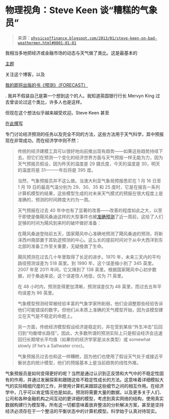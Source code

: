 <!--yml

类别：未分类

日期：2024-05-18 06:59:04

-->

# 物理视角：Steve Keen 谈“糟糕的气象员”

> 来源：[`physicsoffinance.blogspot.com/2013/01/steve-keen-on-bad-weathermen.html#0001-01-01`](http://physicsoffinance.blogspot.com/2013/01/steve-keen-on-bad-weathermen.html#0001-01-01)

我相当多地把经济或金融市场的动态与天气做了类比。这是最基本的

[主题](http://physicsoffinance.blogspot.com/2011/05/physics-of-finance.html)

关注这个博客，以及

[我的即将出版的书《预测》（FORECAST）](http://www.amazon.com/Forecast-Extreme-Weather-Teach-Economics/dp/1608198510)

. 我并不假装自己是第一个想到这个的人。我知道英国银行行长 Mervyn King 过去曾谈论过这个类比，许多人也是这样。

但现在这个想法似乎越来越受欢迎。Steve Keen 甚至

[在此撰写](http://www.businessspectator.com.au/bs.nsf/Article/debt-forecasting-interest-rates-RBA-Swan-budget-pd20130114-3WQKS?OpenDocument&emcontent_spectators)

专门讨论经济预测的任务以及完全不同的方法，这些方法用于天气科学，其中预报现在非常成功，而在经济学中则不然：

> 传统的经济建模工具可以很好地向前推出现有趋势——如果这些趋势持续下去。但它们在预测一个变化的经济世界方面与天气预报一样无能为力，因为天气预报员假设，因为昨天的温度是 29 摄氏度，今天的温度是 30，明天的温度将是 31——一年后将是 395 度。
> 
> 当然，气象预报员并不这么做。当澳大利亚气象局预报悉尼在 1 月 16 日至 1 月 19 日的最高气温分别为 29、30、35 和 25 度时，它是在报告一系列计算机模型的结果，这些模型生成的对未来天气模式的预报在很大程度上是准确的，预测的时间跨度大约为一周。
> 
> 天气预报在过去 40 年中也有了显著的改善——改善的程度如此之大，以至于即使是像飓风桑迪这样的大型事件也被[准确预测](http://www.washingtonpost.com/blogs/capital-weather-gang/post/the-national-hurricane-centers-striking-forecast-for-superstorm-sandy/2012/11/01/e2633b5e-2427-11e2-ac85-e669876c6a24_blog.html)了近一周前，这给了人们足够的时间为飓风到来时的破坏做好准备：
> 
> 在飓风桑迪登陆前五天，国家飓风中心准确地预测了飓风桑迪的预测，将新泽西州南部置于其轨迹预测的中心。这么长的提前时间对于从中大西洋到东北部的准备工作至关重要，无疑挽救了生命。
> 
> 飓风预测在过去几十年里取得了长足的进步。1970 年，未来三天内的平均路径预测误差为 518 英里。到 1990 年，这个误差缩小到了 345 英里。2007 年至 2011 年间，它又降到了 138 英里。根据国家飓风中心初步数据，对于桑迪来说，这个误差惊人地低，仅为 71 英里。
> 
> 在 48 小时内，预测变得更加清晰，预测误差仅为 48 英里，而过去五年平均误差为 96 英里。
> 
> 气象模型预测经常被经验丰富的气象学家所削弱，他们会调整那些经验告诉他们可能错误的数字。但他们从本质上准确的天气模型开始，因为该模型建立在天气是不稳定的命题上。
> 
> 另一方面，传统经济模型假设经济是稳定的，并在受到某些“外生冲击”后回归到“均衡增长路径”。因此，大多数所谓的预测实际上只是假设经济会迅速回归长期增长平均值（如果你的经济学家是淡水类型）或 somewhat slowly (if he’s a Saltwater croc)。
> 
> 气象预报员过去也和这一样糟糕，因为他们也使用了假设天气处于或接近平衡状态的统计模型，他们的预报基本上是当前趋势的线性外推。

气象预报员是如何变得更好的呢？当然是通过认识到正反馈和大气中的不稳定性固有的作用，并通过发展探索和跟随这些不稳定性成长的方法。这意味着详细模拟大气的实际精细尺度的工作，并使用计算机来跟踪这些细节之间的相互作用。在经济学中，几乎可以肯定情况也是如此。预测将需要大量的数据，以及更多关于人们、公司和各种金融机构之间互动的更详细的模型，考虑到真实网络的结构，使用真实数据构建行为模型等。所有这一切都意味着放弃整洁的分析解决方案，甚至是坚持经济必须存在于一个整洁的平衡状态中的计算机模型。科学始于认真对待现实。
